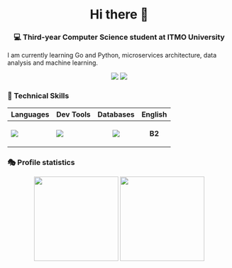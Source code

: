 <h1 align="center">Hi there 👋</h1>
<h3 align="center">💻 Third-year Computer Science student at ITMO University</h3>

I am currently learning Go and Python, microservices architecture, data analysis and machine learning.

<div align="center">
  
  [![](https://img.shields.io/static/v1?style=for-the-badge&label=&message=Telegram&color=26A5E4&logo=telegram&logoColor=white)](https://t.me/real_mek)
  [![](https://img.shields.io/static/v1?style=for-the-badge&label=&message=Gmail&color=EA4335&logo=Gmail&logoColor=white)](mailto:dammek42@gmail.com)
</div>

### 🧮 Technical Skills

<div align="center">

| Languages | Dev Tools | Databases | English |
|-|-|-|-|
|  <img src="https://skillicons.dev/icons?i=golang,python,java" /> | <img src="https://skillicons.dev/icons?i=git,github,linux,docker,kubernetes" /> | <p align="center"><img src="https://skillicons.dev/icons?i=postgresql" /></p> | <p align="center">**B2**</p>  |

</div>

### 🎭 Profile statistics

<div align="center">

<!-- <img height='190px' align='center' src='https://github-readme-stats.vercel.app/api?username=dam-mek&hide_rank=true&hide_title=true&rank_icon=github&show_icons=true&theme=transparent' /> 
-->
<img height='190px' align='center' src='https://github-readme-stats.vercel.app/api/top-langs/?username=dam-mek&card_width=200&theme=transparent' /> 

<img height='190px' align="center" src='https://github-readme-streak-stats.herokuapp.com/?user=dam-mek&card_width=300&theme=transparent&hide_current_streak=true&hide_longest_streak=true' />

</div>

